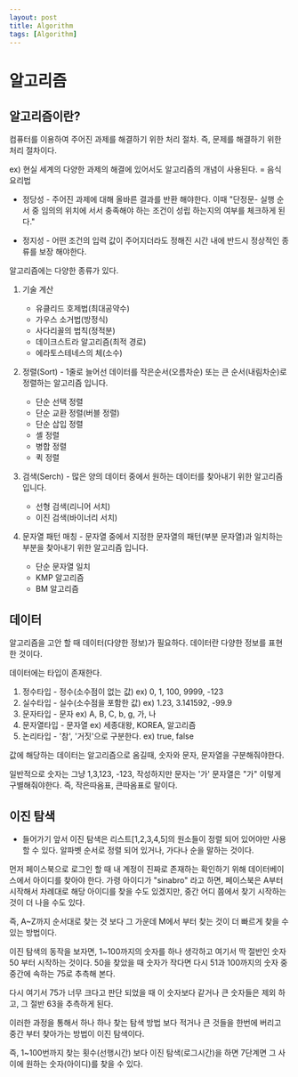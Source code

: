 ```yaml
---
layout: post
title: Algorithm
tags: [Algorithm]
---
```


# 알고리즘

## 알고리즘이란?

컴퓨터를 이용하여 주어진 과제를 해결하기 위한 처리 절차. 즉, 문제를 해결하기 위한 처리 절차이다.

ex) 현실 세계의 다양한 과제의 해결에 있어서도 알고리즘의 개념이 사용된다. = 음식 요리법

- 정당성 - 주어진 과제에 대해 올바른 결과를 반환 해야한다. 이때 "단정문- 실행 순서 중 임의의 위치에 서서 충족해야 하는 조건이 성립 하는지의 여부를 체크하게 된다."

- 정지성 - 어떤 조건의 입력 값이 주어지더라도 정해진 시간 내에 반드시 정상적인 종류를 보장 해야한다.

알고리즘에는 다양한 종류가 있다.

1. 기술 계산

   - 유클리드 호제법(최대공약수)
   - 가우스 소거법(방정식)
   - 사다리꼴의 법칙(정적분)
   - 데이크스트라 알고리즘(최적 경로)
   - 에라토스테네스의 체(소수)

2. 정렬(Sort) - 1줄로 늘어선 데이터를 작은순서(오름차순) 또는 큰 순서(내림차순)로 정렬하는 알고리즘 입니다.

   - 단순 선택 정렬
   - 단순 교환 정렬(버블 정렬)
   - 단순 삽입 정렬
   - 셸 정렬
   - 병합 정렬
   - 퀵 정렬

3. 검색(Serch) - 많은 양의 데이터 중에서 원하는 데이터를 찾아내기 위한 알고리즘 입니다.

   - 선형 검색(리니어 서치)
   - 이진 검색(바이너리 서치)

4. 문자열 패턴 매칭 - 문자열 중에서 지정한 문자열의 패턴(부분 문자열)과 일치하는 부분을 찾아내기 위한 알고리즘 입니다.

   - 단순 문자열 일치
   - KMP 알고리즘
   - BM 알고리즘

## 데이터

알고리즘을 고안 할 때 데이터(다양한 정보)가 필요하다. 데이터란 다양한 정보를 표현 한 것이다.

데이터에는 타입이 존재한다.

1. 정수타입 - 정수(소수점이 없는 값) ex) 0, 1, 100, 9999, -123
2. 실수타입 - 실수(소수점을 포함한 값) ex) 1.23, 3.141592, -99.9
3. 문자타입 - 문자 ex) A, B, C, b, g, 가, 나
4. 문자열타입 - 문자열 ex) 세종대왕, KOREA, 알고리즘
5. 논리타입 - '참', '거짓'으로 구분한다. ex) true, false

값에 해당하는 데이터는 알고리즘으로 옴길때, 숫자와 문자, 문자열을 구분해줘야한다.

일반적으로 숫자는 그냥 1,3,123, -123, 작성하지만 문자는 '가' 문자열은 "가" 이렇게 구별해줘야한다. 즉, 작은따옴표, 큰따옴표로 말이다.

## 이진 탐색

- 들어가기 앞서 이진 탐색은 리스트[1,2,3,4,5]의 원소들이 정렬 되어 있어야만 사용 할 수 있다. 알파벳 순서로 정렬 되어 있거나, 가다나 순을 말하는 것이다.

먼저 페이스북으로 로그인 할 때 내 계정이 진짜로 존재하는 확인하기 위해 데이터베이스에서 아이디를 찾아야 한다. 가령 아이디가 "sinabro" 라고 하면, 페이스북은 A부터 시작해서 차례대로 해당 아이디를 찾을 수도 있겠지만, 중간 어디 쯤에서 찾기 시작하는 것이 더 나을 수도 있다.

즉, A~Z까지 순서대로 찾는 것 보다 그 가운데 M에서 부터 찾는 것이 더 빠르게 찾을 수 있는 방법이다.

이진 탐색의 동작을 보자면, 1~100까지의 숫자를 하나 생각하고 여기서 딱 절반인 숫자 50 부터 시작하는 것이다. 50을 찾았을 때 숫자가 작다면 다시 51과 100까지의 숫자 중 중간에 속하는 75로 추측해 본다.

다시 여기서 75가 너무 크다고 판단 되었을 때 이 숫자보다 같거나 큰 숫자들은 제외 하고, 그 절반 63을 추측하게 된다.

이러한 과정을 통해서 하나 하나 찾는 탐색 방법 보다 적거나 큰 것들을 한번에 버리고 중간 부터 찾아가는 방법이 이진 탐색이다.

즉, 1~100번까지 찾는 횟수(선행시간) 보다 이진 탐색(로그시간)을 하면 7단계면 그 사이에 원하는 숫자(아이디)를 찾을 수 있다.

